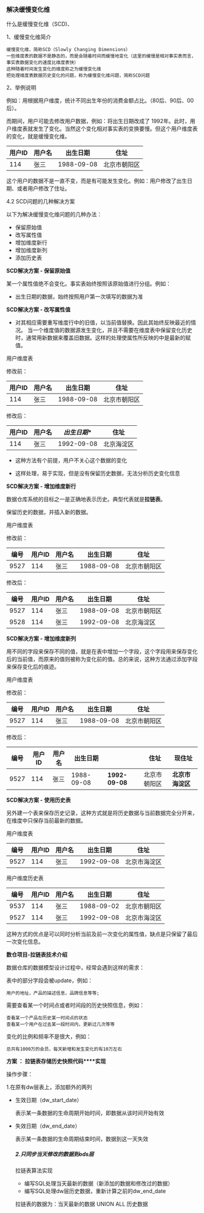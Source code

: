 ### 解决缓慢变化维



什么是缓慢变化维（SCD)、

1、缓慢变化维简介

    缓慢变化维，简称SCD（Slowly Changing Dimensions）
    一些维度表的数据不是静态的，而是会随着时间而缓慢地变化（这里的缓慢是相对事实表而言，事实表数据变化的速度比维度表快）
    这种随着时间发生变化的维度称之为缓慢变化维
    把处理维度表数据历史变化的问题，称为缓慢变化维问题，简称SCD问题

 


2、举例说明

例如：用根据用户维度，统计不同出生年份的消费金额占比。（80后、90后、00后）。

而期间，用户可能去修改用户数据，例如：将出生日期改成了 1992年。此时，用户维度表就发生了变化。当然这个变化相对事实表的变换要慢。但这个用户维度表的变化，就是缓慢变化维。

| **用户ID** | **用户名** | **出生日期** | **住址**     |
| ---------- | ---------- | ------------ | ------------ |
| 114        | 张三       | 1988-09-08   | 北京市朝阳区 |



这个用户的数据不是一直不变，而是有可能发生变化。例如：用户修改了出生日期、或者用户修改了住址。

 

4.2 SCD问题的几种解决方案

以下为解决缓慢变化维问题的几种办法：

- 保留原始值
- 改写属性值
- 增加维度新行
- 增加维度新列
- 添加历史表



**SCD解决方案 - 保留原始值**

某一个属性值绝不会变化。事实表始终按照该原始值进行分组。例如：

- 出生日期的数据，始终按照用户第一次填写的数据为准



**SCD解决方案 - 改写属性值**

- 对其相应需要重写维度行中的旧值，以当前值替换。因此其始终反映最近的情况。
  当一个维度值的数据源发生变化，并且不需要在维度表中保留变化历史时，通常用新数据来覆盖旧数据。这样的处理使属性所反映的中是最新的赋值。



用户维度表

修改前：

| **用户ID** | **用户名** | **出生日期** | **住址**     |
| ---------- | ---------- | ------------ | ------------ |
| 114        | 张三       | 1988-09-08   | 北京市朝阳区 |

修改后：

| **用户ID** | **用户名** | *出生日期** | **住址**   |
| ---------- | ---------- | ----------- | ---------- |
| 114        | 张三       | 1992-09-08  | 北京海淀区 |

- 这种方法有个前提，用户不关心这个数据的变化

- 这样处理，易于实现，但是没有保留历史数据，无法分析历史变化信息


**SCD解决方案 -** **增加维度新行**

数据仓库系统的目标之一是正确地表示历史。典型代表就是**拉链表**。

保留历史的数据，并插入新的数据。

用户维度表

修改前：

| 编号 | **用户ID** | **用户名** | **出生日期** | **住址**     |
| ---- | ---------- | ---------- | ------------ | ------------ |
| 9527 | 114        | 张三       | 1988-09-08   | 北京市朝阳区 |

修改后：

| 编号 | **用户ID** | **用户名** | **出生日期** | **住址**     |
| ---- | ---------- | ---------- | ------------ | ------------ |
| 9527 | 114        | 张三       | 1988-09-08   | 北京市朝阳区 |
| 9528 | 114        | 张三       | 1992-09-08   | 北京海淀区   |



**SCD解决方案 -** **增加维度新列**

用不同的字段来保存不同的值，就是在表中增加一个字段，这个字段用来保存变化后的当前值，而原来的值则被称为变化前的值。总的来说，这种方法通过添加字段来保存变化后的痕迹。

用户维度表

修改前：

| **编号** | **用户ID** | **用户名** | **出生日期** | **住址**     |
| -------- | ---------- | ---------- | ------------ | ------------ |
| 9527     | 114        | 张三       | 1988-09-08   | 北京市朝阳区 |

修改后：

| **编号** | **用户ID** | **用户名** | **出生日期** |                | **住址**     | **现住址**       |
| -------- | ---------- | ---------- | ------------ | -------------- | ------------ | ---------------- |
| 9527     | 114        | 张三       | 1988-09-08   | **1992-09-08** | 北京市朝阳区 | **北京市海淀区** |

**SCD解决方案 -** **使用历史表**

另外建一个表来保存历史记录，这种方式就是将历史数据与当前数据完全分开来，在维度中只保存当前最新的数据。 

用户维度表

| **编号** | **用户ID** | **用户名** | **出生日期** | **住址**     |
| -------- | ---------- | ---------- | ------------ | ------------ |
| 9527     | 114        | 张三       | 1992-09-08   | 北京市海淀区 |

用户维度历史表

| **编号** | **用户ID** | **用户名** | **出生日期** | **住址**     |
| -------- | ---------- | ---------- | ------------ | ------------ |
| 9537     | 114        | 张三       | 1988-09-02   | 北京市朝阳区 |
| 9527     | 114        | 张三       | 1992-09-08   | 北京市海淀区 |

这种方式的优点是可以同时分析当前及前一次变化的属性值，缺点是只保留了最后一次变化信息。



**数仓项目-拉链表技术介绍**

数据仓库的数据模型设计过程中，经常会遇到这样的需求：

表中的部分字段会被update，例如：

    用户的地址，产品的描述信息，品牌信息等等;

需要查看某一个时间点或者时间段的历史快照信息，例如：

    查看某一个产品在历史某一时间点的状态
    查看某一个用户在过去某一段时间内，更新过几次等等

变化的比例和频率不是很大，例如：

    总共有1000万的会员，每天新增和发生变化的有10万左右




**方案 ： 拉链表存储历史快照代码****实现**

操作步骤：

1.在原有dw层表上，添加额外的两列

- 生效日期（dw_start_date）

  表示某一条数据的生命周期开始时间，即数据从该时间开始有效

- 失效日期（dw_end_date）

  表示某一条数据的生命周期结束时间，数据到这一天失效



  ##### 2.只同步当天修改的数据到ods层

  拉链表算法实现

  - 编写SQL处理当天最新的数据（新添加的数据和修改过的数据）
  - 编写SQL处理dw层历史数据，重新计算之前的dw_end_date 

  拉链表的数据为：当天最新的数据 UNION ALL 历史数据
